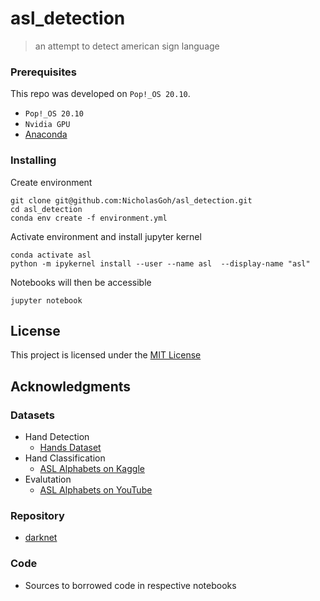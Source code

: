 # asl_detection
> an attempt to detect american sign language


### Prerequisites

This repo was developed on `Pop!_OS 20.10`.

- `Pop!_OS 20.10`
- `Nvidia GPU`
- [Anaconda](https://docs.anaconda.com/anaconda/install/linux/)

### Installing

Create environment

	git clone git@github.com:NicholasGoh/asl_detection.git
	cd asl_detection
	conda env create -f environment.yml

Activate environment and install jupyter kernel

	conda activate asl
	python -m ipykernel install --user --name asl  --display-name "asl"
	
Notebooks will then be accessible

	jupyter notebook

## License

This project is licensed under the [MIT License](LICENSE.md)

## Acknowledgments

### Datasets

  - Hand Detection
    - [Hands Dataset](https://www.robots.ox.ac.uk/~vgg/data/hands/)
  - Hand Classification
    - [ASL Alphabets on Kaggle](https://www.kaggle.com/grassknoted/asl-alphabet)
  - Evalutation
    - [ASL Alphabets on YouTube](https://www.youtube.com/watch?v=a5BD8SjhPSg&t=709s)

### Repository

  - [darknet](https://github.com/AlexeyAB/darknet)

### Code
  - Sources to borrowed code in respective notebooks
